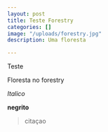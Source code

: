 ```yaml
---
layout: post
title: Teste Forestry
categories: []
image: "/uploads/forestry.jpg"
description: Uma floresta

---
```

Teste

Floresta no forestry

_Italico_

**negrito**

> citaçao